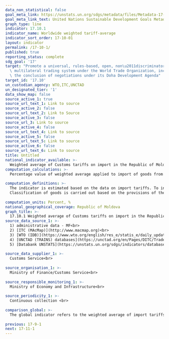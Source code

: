 ```yaml
---
data_non_statistical: false
goal_meta_link: https://unstats.un.org/sdgs/metadata/files/Metadata-17-10-01.pdf
goal_meta_link_text: United Nations Sustainable Development Goals Metadata (pdf 468kB)
graph_type: line
indicator: 17.10.1
indicator_name: Worldwide weighted tariff-average
indicator_sort_order: 17-10-01
layout: indicator
permalink: /17-10-1/
published: true
reporting_status: complete
sdg_goal: '17'
target: "Promote a universal, rules-based, open, non\u2011discriminatory and equitable\
  \ multilateral trading system under the World Trade Organization, including through\
  \ the conclusion of negotiations under its Doha Development Agenda"
target_id: '17.10'
un_custodian_agency: WTO,ITC,UNCTAD
un_designated_tier: '1'
data_show_map: false
source_active_1: true
source_url_text_1: Link to source
source_active_2: false
source_url_text_2: Link to Source
source_active_3: false
source_url_3: Link to source
source_active_4: false
source_url_text_4: Link to source
source_active_5: false
source_url_text_5: Link to source
source_active_6: false
source_url_text_6: Link to source
title: Untitled
national_indicator_available: >-
  Weighted average of Customs tariffs on import in the Republic of Moldova
computation_calculations: >-
  Percentage value of weighted average applied to import of goods from chapter 01-97 of the Harmonised System of Goods' Description and Coding. <br> 
  
computation_definitions: >-
  The indicator is estimated based on the data on import tariffs. To include all tariffs, some charges which are not expressed in an ad valorem form (for instance, special charges) are transformed in ad valorem equivalents (meaning as a percentage of the import value). Conversions is carried out at a tariff for every importer, using the unit cost method. The values of the import unit are calculated from the import values and quantities. Only a limited number of tariff rates which are not ad valorem (meaning technical charges) cannot be supplied by ad valorem equivalents (AVE) and are excluded from the calculation. This methodology allows as well for countries to be compared. The measures and fees for trade remediation are not considered to be tariffs.<br> 
  Classification of goods is carried out based on the provisions of the International Convention on the Harmonised Commodity Description and Coding System (joined by the Republic of Moldova in 2004 via Law No. 112 ), is one of the basic documents developed by the World Customs Organization. To unify the classification of goods, they use the annex of the given Convention, which includes the Universal Nomenclature of Commodities, currently used by 207 countries of the works as basis for customs tariffs for export/import, as well for statistical purpose. The Combine Nomenclature of Commodities is divided in 21 sections, 97 chapters, 1200 tariff items and over 5100 tariff sub-items, used as basis for developing and managing the Integrated Customs Tariff of the Republic of Moldova  (TARIM). TARIM stores information regarding the tariff measures and economic policy measures applied to imported commodities in the Republic of Moldova/exported from the Republic of Moldova. TARIM is published on the official web page of the Customs Service (Law No. 172 of  25.07.2014approving the Combined Nomenclature of Commodities).<br> 
  
computation_units: Percent, %
national_geographical_coverage: Republic of Moldova
graph_title: >-
  17.10.1 Weighted average of Customs tariffs on import in the Republic of Moldova  
source_data_source_1: >-
  1) administrative data - MF<br> 
  2) [ITC (MAcMap)](http://www.macmap.org)<br> 
  3) [WTO (IDB)](https://www.wto.org/english/res_e/statis_e/daily_update_e/tariff_profiles/MD_E.pdf)<br> 
  4) [UNCTAD (TRAINS) databases](https://unctad.org/en/Pages/DITC/Trade-Analysis/Non-Tariff-Measures/NTMs-trains.aspx)<br> 
  5) [Databank UNSTATS](https://unstats.un.org/sdgs/indicators/database/) <br> 
  
source_data_supplier_1: >-
  Customs Service<br> 
  
source_organisation_1: >-
  Ministry of Finance/Customs Service<br> 
  
source_responsible_monitoring_1: >-
  Ministry of Economy and Infrastructure<br> 
  
source_periodicity_1: >-
  Continuous collection <br> 
  
comparison_global: >-
  The global indicator refers to the weighted average of import tariffs at the world level, while the national indicator represents a part of the aggregated global indicator <br> 
  
previous: 17-9-1
next: 17-11-1
---
```

